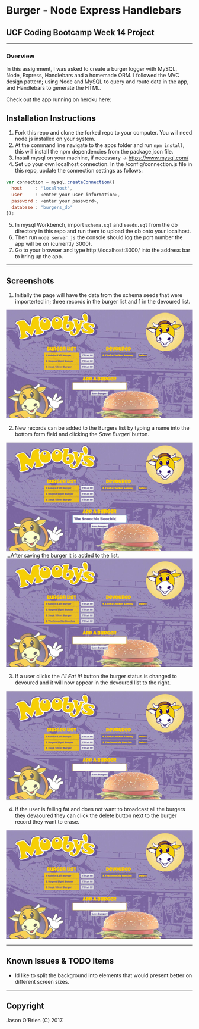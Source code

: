 # Burger - Node Express Handlebars

## UCF Coding Bootcamp Week 14 Project

---

### Overview

In this assignment, I was asked to create a burger logger with MySQL, Node, Express, Handlebars and a homemade ORM. I followed the MVC design pattern; using Node and MySQL to query and route data in the app, and Handlebars to generate the HTML.

Check out the app running on heroku here:

## Installation Instructions

1. Fork this repo and clone the forked repo to your computer. You will need node.js installed on your system.
2. At the command line navigate to the apps folder and run `npm install`, this will install the npm dependencies from the package.json file.
3. Install mysql on your machine, if necessary -> https://www.mysql.com/
4. Set up your own localhost connection. In the /config/connection.js file in this repo, update the connection settings as follows:

```javascript
var connection = mysql.createConnection({
  host     : 'localhost',
  user     : <enter your user information>,
  password : <enter your password>,
  database : 'burgers_db'
});
```
5. In mysql Workbench, import `schema.sql` and `seeds.sql` from the db directory in this repo and run them to upload the db onto your localhost.
6. Then run `node server.js` the console should log the port number the app will be on (currently 3000).
7. Go to your browser and type http://localhost:3000/ into the address bar to bring up the app.

---
## Screenshots

1. Initially the page will have the data from the schema seeds that were importerted in; three records in the burger list and 1 in the devoured list.

![Screenshot-01](/public/assets/img/screenshot1.jpg)

2. New records can be added to the Burgers list by typing a name into the bottom form field and clicking the _Save Burger!_ button.

![Screenshot-02](/public/assets/img/screenshot2.jpg)
...After saving the burger it is added to the list.
![Screenshot-03](/public/assets/img/screenshot3.jpg)

3. If a user clicks the _I'll Eat it!_ button the burger status is changed to devoured and it will now appear in the devoured list to the right.

![Screenshot-04](/public/assets/img/screenshot4.jpg)

4. If the user is felling fat and does not want to broadcast all the burgers they devaoured they can click the delete button next to the burger record they want to erase.

![Screenshot-05](/public/assets/img/screenshot5.jpg)


- - -
## Known Issues & TODO Items

  * Id like to split the background into elements that would present better on different screen sizes.

- - -

## Copyright

Jason O'Brien (C) 2017.
